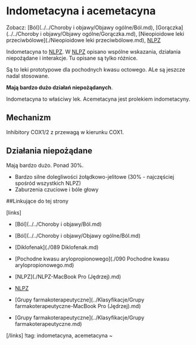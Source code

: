 # Indometacyna i acemetacyna

Zobacz: [Ból](../../Choroby i objawy/Objawy ogólne/Ból.md), [Gorączka](../../Choroby i objawy/Objawy ogólne/Gorączka.md), [Nieopioidowe leki przeciwbólowe](./Nieopioidowe leki przeciwbólowe.md), [NLPZ](./NLPZ.md)



Indometacyna to [NLPZ](./NLPZ.md). W [NLPZ](./NLPZ.md) opisano wspólne wskazania, działania niepożądane i interakcje. Tu opisane są tylko różnice.



Są to leki prototypowe dla pochodnych kwasu octowego. ALe są jeszcze nadal stosowane.

**Mają bardzo dużo działań niepożądanych**.



Indometacyna to właściwy lek. Acemetacyna jest prolekiem indometacyny.



## Mechanizm

Inhibitory COX1/2 z przewagą w kierunku COX1.



## Działania niepożądane

Mają bardzo dużo. Ponad 30%.

- Bardzo silne dolegliwości żołądkowo-jelitowe (30% - najczęściej spośród wszystkich NLPZ)
- Zaburzenia czuciowe i bóle głowy





##Linkujące do tej strony

[links]

- [Ból](../../Choroby i objawy/Ból.md)

- [Ból](../../Choroby i objawy/Objawy ogólne/Ból.md)

- [Diklofenak](./089 Diklofenak.md)

- [Pochodne kwasu arylopropionowego](./090 Pochodne kwasu arylopropionowego.md)

- [NLPZ](./NLPZ-MacBook Pro (Jędrzej).md)

- [NLPZ](./NLPZ.md)

- [Grupy farmakoterapeutyczne](../Klasyfikacje/Grupy farmakoterapeutyczne-MacBook Pro (Jędrzej).md)

- [Grupy farmakoterapeutyczne](../Klasyfikacje/Grupy farmakoterapeutyczne.md)


[/links]
!tag: indometacyna, acemetacyna
~











